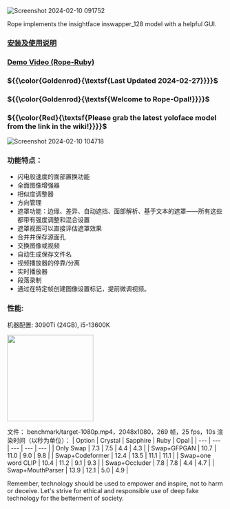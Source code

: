 ![Screenshot 2024-02-10 091752](https://github.com/Hillobar/Rope/assets/63615199/dd8ab00b-d55f-4196-a50b-f2a326fba83a)

Rope implements the insightface inswapper_128 model with a helpful GUI.


### [安装及使用说明](https://github.com/Hillobar/Rope/wiki)

### [Demo Video (Rope-Ruby)](https://www.youtube.com/watch?v=4Y4U0TZ8cWY)

### ${{\color{Goldenrod}{\textsf{Last Updated 2024-02-27}}}}$ ###
### ${{\color{Goldenrod}{\textsf{Welcome to Rope-Opal!}}}}$ ###
### ${{\color{Red}{\textsf{Please grab the latest yoloface model from the link in the wiki!}}}}$ ###

![Screenshot 2024-02-10 104718](https://github.com/Hillobar/Rope/assets/63615199/4b2ee574-c91e-4db2-ad66-5b775a049a6b)

### 功能特点： ###
* 闪电般速度的面部置换功能
* 全面图像增强器
* 相似度调整器
* 方向管理
* 遮罩功能：边缘、差异、自动遮挡、面部解析、基于文本的遮罩——所有这些都带有强度调整和混合设置
* 遮罩视图可以直接评估遮罩效果
* 合并并保存源面孔
* 交换图像或视频
* 自动生成保存文件名
* 视频播放器的停靠/分离
* 实时播放器
* 段落录制
* 通过在特定帧创建图像设置标记，提前微调视频。

### 性能:  ###
机器配置: 3090Ti (24GB), i5-13600K

<img src="https://github.com/Hillobar/Rope/assets/63615199/3e3505db-bc76-48df-b8ac-1e7e86c8d751" width="200">

文件： benchmark/target-1080p.mp4，2048x1080，269 帧，25 fps，10s 渲染时间（以秒为单位）：
| Option | Crystal | Sapphire | Ruby | Opal |
| --- | --- | --- | --- | --- |
| Only Swap | 7.3 | 7.5 | 4.4 | 4.3 |
| Swap+GFPGAN | 10.7 | 11.0 | 9.0 | 9.8 |
| Swap+Codeformer | 12.4 | 13.5 | 11.1 | 11.1 |
| Swap+one word CLIP | 10.4 | 11.2 | 9.1 | 9.3 |
| Swap+Occluder | 7.8 | 7.8 | 4.4 | 4.7 |
| Swap+MouthParser | 13.9 | 12.1 | 5.0 | 4.9 |

Remember, technology should be used to empower and inspire, not to harm or deceive. Let's strive for ethical and responsible use of deep fake technology for the betterment of society.



  
